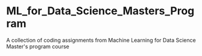 # ML_for_Data_Science_Masters_Program
A collection of coding assignments from Machine Learning for Data Science Master's program course
